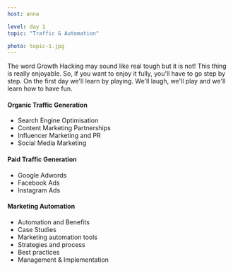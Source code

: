 ```yaml
---
host: anna

level: day 1
topic: "Traffic & Automation"

photo: topic-1.jpg
---
```


The word Growth Hacking may sound like real tough but it is not! This thing is really enjoyable. So, if you want to enjoy it fully, you'll have to go step by step. On the first day we'll learn by playing. We'll laugh, we'll play and we'll learn how to have fun.

#### Organic Traffic Generation
* Search Engine Optimisation
* Content Marketing Partnerships
* Influencer Marketing and PR
* Social Media Marketing

#### Paid Traffic Generation
* Google Adwords
* Facebook Ads
* Instagram Ads

#### Marketing Automation
* Automation and Benefits
* Case Studies
* Marketing automation tools
* Strategies and process
* Best practices
* Management & Implementation
